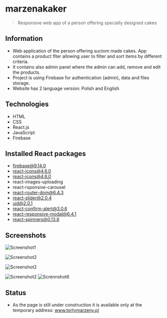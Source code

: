# marzenakaker
> Responsive web app of a person offering specially designed cakes


## Information
- Web application of the person offering suctom made cakes. App contains a product flter allowing user to filter and sort items by different criteria.
- It contains also admin panel where the admin can add, remove and edit the products. 
- Project is using Firebase for authentication (admin), data and files storage.
- Website has 2 language version: Polish and English

## Technologies
- HTML
- CSS
- React.js
- JavaScript
- Firebase

## Installed React packages
- firebase@9.14.0
- react-icons@4.6.0
- react-icons@4.6.0
- react-images-uploading
- react-rsponsive-carousel
- react-router-dom@6.4.3
- react-slider@2.0.4
- uid@2.0.1
- react-confirm-alert@3.0.6
- react-responsive-modal@6.4.1
- react-spinners@0.13.8

## Screenshots
![Screenshot1](https://firebasestorage.googleapis.com/v0/b/fir-scratchpad-2541f.appspot.com/o/Github%20images%2FScreenshot%20from%202023-03-08%2013-53-51.png?alt=media&token=36560298-6048-40f8-a0eb-53a08f07b364)

![Screenshot2](https://firebasestorage.googleapis.com/v0/b/fir-scratchpad-2541f.appspot.com/o/Github%20images%2FScreenshot%20from%202023-03-08%2013-54-41.png?alt=media&token=e56bd0ac-b234-461e-a4c5-814d57c37143)

![Screenshot2](https://firebasestorage.googleapis.com/v0/b/fir-scratchpad-2541f.appspot.com/o/Github%20images%2FScreenshot%20from%202023-03-08%2013-55-45.png?alt=media&token=2163ab19-6ba9-43bb-859d-49a91f40e3cc)

![Screenshot2](https://firebasestorage.googleapis.com/v0/b/fir-scratchpad-2541f.appspot.com/o/Github%20images%2FScreenshot%20from%202023-03-08%2013-53-21.png?alt=media&token=a08b83a8-b7a6-4cfd-979a-e66c1549645d)
![Scrennshot6](https://firebasestorage.googleapis.com/v0/b/fir-scratchpad-2541f.appspot.com/o/Github%20images%2FScreenshot%20from%202023-03-08%2013-52-37.png?alt=media&token=eb666110-a350-4183-8318-58355e14d086)

## Status

- As the page is still under construction it is available only at the temporary address: www.tortymarzeny.pl
